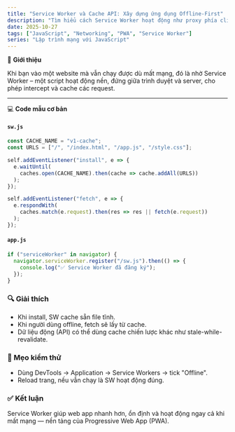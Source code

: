 ```yaml
---
title: "Service Worker và Cache API: Xây dựng ứng dụng Offline-First"
description: "Tìm hiểu cách Service Worker hoạt động như proxy phía client và Cache API giúp ứng dụng web chạy offline mượt mà."
date: 2025-10-27
tags: ["JavaScript", "Networking", "PWA", "Service Worker"]
series: "Lập trình mạng với JavaScript"
---
```


🧠 **Giới thiệu**

Khi bạn vào một website mà vẫn chạy được dù mất mạng,
đó là nhờ Service Worker – một script hoạt động nền, đứng giữa trình duyệt và server, cho phép intercept và cache các request.

---

💻 **Code mẫu cơ bản**

#### `sw.js`

```javascript
const CACHE_NAME = "v1-cache";
const URLS = ["/", "/index.html", "/app.js", "/style.css"];

self.addEventListener("install", e => {
  e.waitUntil(
    caches.open(CACHE_NAME).then(cache => cache.addAll(URLS))
  );
});

self.addEventListener("fetch", e => {
  e.respondWith(
    caches.match(e.request).then(res => res || fetch(e.request))
  );
});
```

#### `app.js`

```javascript
if ("serviceWorker" in navigator) {
  navigator.serviceWorker.register("/sw.js").then(() => {
    console.log("✅ Service Worker đã đăng ký");
  });
}
```

### 🔍 Giải thích

- Khi install, SW cache sẵn file tĩnh.
- Khi người dùng offline, fetch sẽ lấy từ cache.
- Dữ liệu động (API) có thể dùng cache chiến lược khác như stale-while-revalidate.

### 🧩 Mẹo kiểm thử

- Dùng DevTools → Application → Service Workers → tick "Offline".
- Reload trang, nếu vẫn chạy là SW hoạt động đúng.

### ✅ Kết luận

Service Worker giúp web app nhanh hơn, ổn định và hoạt động ngay cả khi mất mạng — nền tảng của Progressive Web App (PWA).
